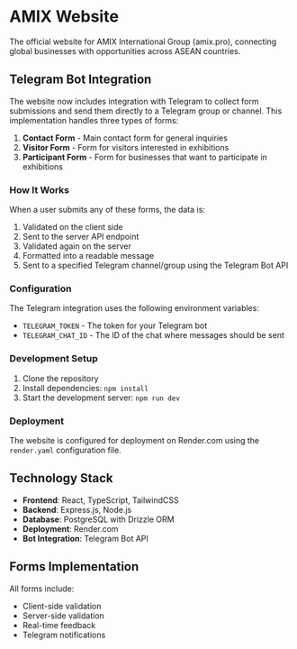 # AMIX Website

The official website for AMIX International Group (amix.pro), connecting global businesses with opportunities across ASEAN countries.

## Telegram Bot Integration

The website now includes integration with Telegram to collect form submissions and send them directly to a Telegram group or channel. This implementation handles three types of forms:

1. **Contact Form** - Main contact form for general inquiries
2. **Visitor Form** - Form for visitors interested in exhibitions 
3. **Participant Form** - Form for businesses that want to participate in exhibitions

### How It Works

When a user submits any of these forms, the data is:
1. Validated on the client side
2. Sent to the server API endpoint
3. Validated again on the server 
4. Formatted into a readable message
5. Sent to a specified Telegram channel/group using the Telegram Bot API

### Configuration

The Telegram integration uses the following environment variables:

- `TELEGRAM_TOKEN` - The token for your Telegram bot
- `TELEGRAM_CHAT_ID` - The ID of the chat where messages should be sent

### Development Setup

1. Clone the repository
2. Install dependencies: `npm install`
3. Start the development server: `npm run dev`

### Deployment

The website is configured for deployment on Render.com using the `render.yaml` configuration file.

## Technology Stack

- **Frontend**: React, TypeScript, TailwindCSS
- **Backend**: Express.js, Node.js
- **Database**: PostgreSQL with Drizzle ORM
- **Deployment**: Render.com
- **Bot Integration**: Telegram Bot API

## Forms Implementation

All forms include:
- Client-side validation
- Server-side validation
- Real-time feedback
- Telegram notifications
